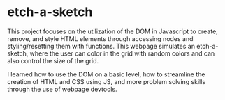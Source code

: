 # etch-a-sketch

This project focuses on the utilization of the DOM in Javascript to create, remove, and style HTML elements through accessing nodes and styling/resetting them with functions. This webpage simulates an etch-a-sketch, where the user can color in the grid with random colors and can also control the size of the grid.

I learned how to use the DOM on a basic level, how to streamline the creation of HTML and CSS using JS, and more problem solving skills through the use of webpage devtools.
